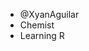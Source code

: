 - @XyanAguilar
- Chemist
- Learning R

<!---
XyanAguilar/XyanAguilar is a ✨ special ✨ repository because its `README.md` (this file) appears on your GitHub profile.
You can click the Preview link to take a look at your changes.
--->
